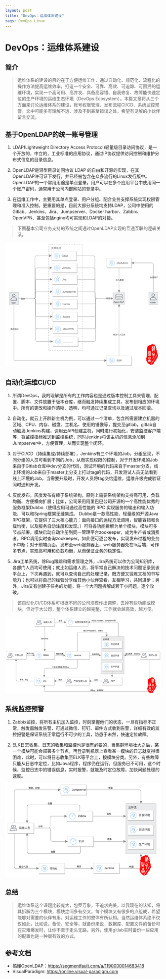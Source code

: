 ```yaml
---
layout: post
title: "DevOps：运维体系建设"
tags: DevOps Linux
---
```


# DevOps：运维体系建设

## 简介  
> 运维体系的建设的目的在于方便运维工作，通过自动化、规范化、流程化的操作方法提高运维效率，打造一个安全、可靠、高效、可追踪、可回溯的运维环境，实现一个高可用、高并发、具备高容错、自我修复、故障能快速定位的生产环境的运维生态环境（DevOps Ecosystem）。本篇文章将从三个方面来讨论运维体系的建设，账号权限管理、发布流程CI/CD、系统监控预警，文中可能多有理解不透、涉及不到甚至错误之处，希望有见解的小伙伴留言交流。

## 基于OpenLDAP的统一账号管理
1.  LDAP(Lightweight Directory Access Protocol)轻量级目录访问协议，是一个开放的，中立的，工业标准的应用协议，通过IP协议提供访问控制和维护分布式信息的目录信息。  

2. OpenLDAP是轻型目录访问协议 LDAP 的自由和开源的实现，在其OpenLDAP许可证下发行，并已经被包含在众多流行的Linux发行版中。 OpenLDAP的一个常用用途是单点登录，用户可以在多个应用平台中使用同一个账户密码，通常用于公司内部网站的登录中。

3. 在运维工作中，主要用其单点登录、用户分组、配合业务支撑系统实现权限管理和准入控制。更重要的是，目前大部分系统均支持LDAP，公司中使用的Gitlab、Jenkins、Jira、Jumpserver、Docker harbor、Zabbix、OpenVPN、甚至包括nginx均可实现和LDAP的对接。

> 下图基本公司业务支持的系统之间通过OpenLDAP实现的互通互联的逻辑关系。

![img-w500](/images/201903061750.png) 

## 自动化运维CI/CD


1. 所谓DevOps，我的理解是所有的工作内容也是通过版本控制工具来管理，配置、脚本、文件放置于版本仓库，继而触发持续集成工具，发布到相应的环境中。所有的更改和操作清晰、透明，均可通过记录查询以及通过版本回滚。

2. 自动化，就云上开辟新主机为例，可以通过一个清单，包含所需要建立机器的区域、CPU、内存、磁盘、主机名、使用的镜像等，提交至gitlab，gitlab自动触发Jenkins构建，调用云API创建主机，同时进行初始化，安装监控客户端等，将监控指标推送到监控系统，同时Jenkins将该主机的信息添加到Jumpserver中，方便管理，从而实现整个闭环。

3. 对于CI/CD（持续集成/持续部署），Jenkins有三个环境的Job，分组呈现，不同分组的人员可看到不同的Job，从而实现权限的控制，对于开发环境的Job来自于Gitlab仓库中dev分支的代码，测试环境的代码来自于master分支，线上环境的Job来自于master上分支上打过tag的代码，开发测试人员无法看到线上环境的Job，当需要升级时，开发人员将tag交给运维，运维升级完成验证同时通知开发。

4. 灰度发布，灰度发布有赖于系统架构，原则上需要系统架构支持高可用、负载均衡、方便横向扩展；比如，公司采用阿里巴巴公司开源的一个高性能优秀的服务框架Dubbo（使得应用可通过高性能的 RPC 实现服务的输出和输入功能，可以和Spring框架无缝集成。
Dubbo是一款高性能、轻量级的开源Java RPC框架，它提供了三大核心能力：面向接口的远程方法调用，智能容错和负载均衡，以及服务自动注册和发现。）可将各功能拆解为单个模块，模块可多节点部署，模块启动自动注册到同一管理平台zookeeper，成为生产者或消费者，RPC调用实时查询zookeeper。如此便可逐台发布，实现发布过程的业务不中断；对于前端页面，发布至web服务器上，web服务器处在lb后端，可作多节点，实现高可用和负载均衡，从而保证业务的稳定性。

5. Jira工单系统，除Bug跟踪和需求管理之外，Jira系统可以作为公司知识库，各部门人员均可使用；就比如运维人员，将平常自己解决的技术问题记录到该平台上，下次再遇到，就可以查询自己的处理记录，既方便又锻炼文档的书写能力；也可以将自己的经验分享给其他小伙伴查看，互相学习，共同进步；另外，Jira又有创建子任务的功能，将一个大问题拆解成若干小问题，逐个攻破。

>该自动化CI/CD体系可根据不同的公司规模作出调整，去掉有些功能或模块，但对于大公司，整个体系建立的越完整，工作就会越高效，越方便。

![img-w500](/images/201903071740.png) 

## 系统监控预警

1. Zabbix监控，将所有主机加入监控，时刻掌握他们的状态，一旦有指标不正常，触发器触发告警，可通过微信、钉钉、邮件方式收到告警，详细有效的监控报警是保证系统正常运行不可少的工具，防患于未然，快速定位故障。

2. ELK日志收集，日志的收集和监控也是很有必要的，当集群环境壮大之后，某一个模块可能会部署多个节点，再登录到机器上查看某一模块的日志就变得很困难，此时，可以将日志收集至ELK等平台上，按模块分类。另外，有些故障只能从日志中定位，比如Java程序，程序仍在运行，但服务已不可用，这个时候，监控日志中的错误信息，实时报警，就能及时定位故障，加快问题处理的速度。


![img-w500](/images/201903071701.png) 

## 总结

> 运维体系这个课题比较庞大，包罗万象，不追求完美，以我现在的认知，将其拆解为三个模块，模块之间多有交叉，每个模块又有很多的点组成，希望能够对需要的伙伴有用，对运维工作的整体有所认知。当然运维体系绝不仅仅如此，比如说，备份、安全等，就备份来说，数据库、配置文件的备份可在灾难爆发时，让你不至于走头无路，另外，使用gitlab实时备份一些应用的配置也是一种很有效的方式。


## 参考文档  
+ 搞懂OpenLDAP：<https://segmentfault.com/a/1190000014683418>
+ VisualParadigm: <https://online.visual-paradigm.com>